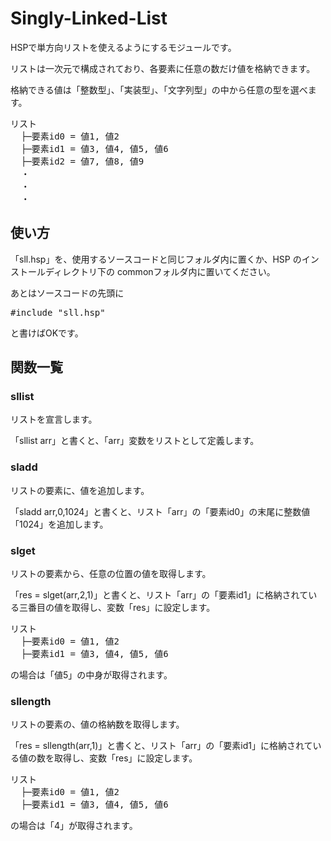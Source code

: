 # Singly-Linked-List<br>
HSPで単方向リストを使えるようにするモジュールです。

リストは一次元で構成されており、各要素に任意の数だけ値を格納できます。

格納できる値は「整数型」、「実装型」、「文字列型」の中から任意の型を選べます。
<pre>
リスト
  ├─要素id0 = 値1, 値2 
  ├─要素id1 = 値3, 値4, 値5, 値6 
  ├─要素id2 = 値7, 値8, 値9
  ・
  ・
  ・
</pre>

## 使い方
「sll.hsp」を、使用するソースコードと同じフォルダ内に置くか、HSP のインストールディレクトリ下の commonフォルダ内に置いてください。

あとはソースコードの先頭に
<pre>
#include "sll.hsp"
</pre>

と書けばOKです。

## 関数一覧
### sllist
リストを宣言します。

「sllist arr」と書くと、「arr」変数をリストとして定義します。
### sladd
リストの要素に、値を追加します。

「sladd arr,0,1024」と書くと、リスト「arr」の「要素id0」の末尾に整数値「1024」を追加します。
### slget
リストの要素から、任意の位置の値を取得します。

「res = slget(arr,2,1)」と書くと、リスト「arr」の「要素id1」に格納されている三番目の値を取得し、変数「res」に設定します。
<pre>
リスト
  ├─要素id0 = 値1, 値2 
  ├─要素id1 = 値3, 値4, 値5, 値6 
</pre>

の場合は「値5」の中身が取得されます。
### sllength
リストの要素の、値の格納数を取得します。

「res = sllength(arr,1)」と書くと、リスト「arr」の「要素id1」に格納されている値の数を取得し、変数「res」に設定します。
<pre>
リスト
  ├─要素id0 = 値1, 値2 
  ├─要素id1 = 値3, 値4, 値5, 値6 
</pre>

の場合は「4」が取得されます。
